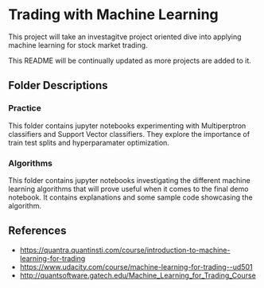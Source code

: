 # Trading with Machine Learning
This project will take an investagitve project oriented dive into applying machine learning for stock market trading. 

This README will be continually updated as more projects are added to it.

## Folder Descriptions
### Practice
This folder contains jupyter notebooks experimenting with Multiperptron classifiers and Support Vector classifiers. They explore the importance of train test splits and hyperparamater optimization. 

### Algorithms
This folder contains jupyter notebooks investigating the different machine learning algorithms that will prove useful when it comes to the final demo notebook. It contains explanations and some sample code showcasing the algorithm.

## References
- https://quantra.quantinsti.com/course/introduction-to-machine-learning-for-trading
- https://www.udacity.com/course/machine-learning-for-trading--ud501
- http://quantsoftware.gatech.edu/Machine_Learning_for_Trading_Course
